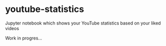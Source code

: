# youtube-statistics
Jupyter notebook which shows your YouTube statistics based on your liked videos

Work in progres...
